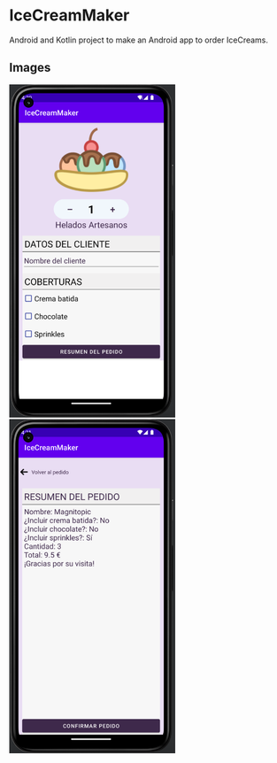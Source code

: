# IceCreamMaker

Android and Kotlin project to make an Android app to order IceCreams.

## Images

<img src="AppFirstActivity.png" height="auto" width="300px">
<img src="AppSecondActivity.png" height="auto" width="300px">
